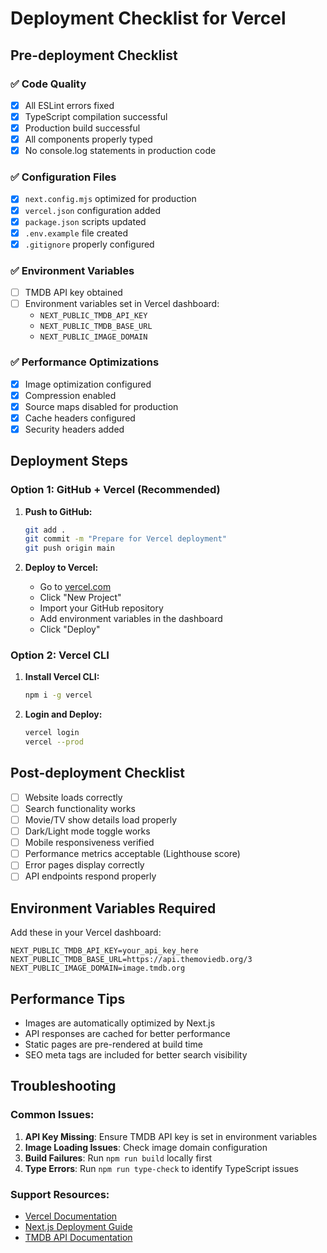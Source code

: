 # Deployment Checklist for Vercel

## Pre-deployment Checklist

### ✅ Code Quality
- [x] All ESLint errors fixed
- [x] TypeScript compilation successful
- [x] Production build successful
- [x] All components properly typed
- [x] No console.log statements in production code

### ✅ Configuration Files
- [x] `next.config.mjs` optimized for production
- [x] `vercel.json` configuration added
- [x] `package.json` scripts updated
- [x] `.env.example` file created
- [x] `.gitignore` properly configured

### ✅ Environment Variables
- [ ] TMDB API key obtained
- [ ] Environment variables set in Vercel dashboard:
  - `NEXT_PUBLIC_TMDB_API_KEY`
  - `NEXT_PUBLIC_TMDB_BASE_URL`
  - `NEXT_PUBLIC_IMAGE_DOMAIN`

### ✅ Performance Optimizations
- [x] Image optimization configured
- [x] Compression enabled
- [x] Source maps disabled for production
- [x] Cache headers configured
- [x] Security headers added

## Deployment Steps

### Option 1: GitHub + Vercel (Recommended)

1. **Push to GitHub:**
   ```bash
   git add .
   git commit -m "Prepare for Vercel deployment"
   git push origin main
   ```

2. **Deploy to Vercel:**
   - Go to [vercel.com](https://vercel.com)
   - Click "New Project"
   - Import your GitHub repository
   - Add environment variables in the dashboard
   - Click "Deploy"

### Option 2: Vercel CLI

1. **Install Vercel CLI:**
   ```bash
   npm i -g vercel
   ```

2. **Login and Deploy:**
   ```bash
   vercel login
   vercel --prod
   ```

## Post-deployment Checklist

- [ ] Website loads correctly
- [ ] Search functionality works
- [ ] Movie/TV show details load properly
- [ ] Dark/Light mode toggle works
- [ ] Mobile responsiveness verified
- [ ] Performance metrics acceptable (Lighthouse score)
- [ ] Error pages display correctly
- [ ] API endpoints respond properly

## Environment Variables Required

Add these in your Vercel dashboard:

```env
NEXT_PUBLIC_TMDB_API_KEY=your_api_key_here
NEXT_PUBLIC_TMDB_BASE_URL=https://api.themoviedb.org/3
NEXT_PUBLIC_IMAGE_DOMAIN=image.tmdb.org
```

## Performance Tips

- Images are automatically optimized by Next.js
- API responses are cached for better performance
- Static pages are pre-rendered at build time
- SEO meta tags are included for better search visibility

## Troubleshooting

### Common Issues:
1. **API Key Missing**: Ensure TMDB API key is set in environment variables
2. **Image Loading Issues**: Check image domain configuration
3. **Build Failures**: Run `npm run build` locally first
4. **Type Errors**: Run `npm run type-check` to identify TypeScript issues

### Support Resources:
- [Vercel Documentation](https://vercel.com/docs)
- [Next.js Deployment Guide](https://nextjs.org/docs/deployment)
- [TMDB API Documentation](https://developers.themoviedb.org/3)
